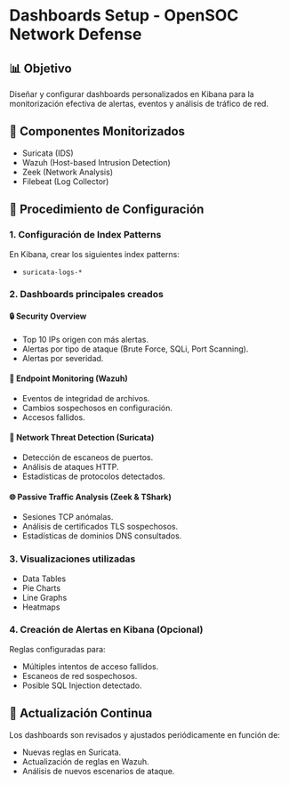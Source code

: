 # Dashboards Setup - OpenSOC Network Defense

## 📊 Objetivo
Diseñar y configurar dashboards personalizados en Kibana para la monitorización efectiva de alertas, eventos y análisis de tráfico de red.



## 🔹 Componentes Monitorizados
- Suricata (IDS)
- Wazuh (Host-based Intrusion Detection)
- Zeek (Network Analysis)
- Filebeat (Log Collector)



## 🔧 Procedimiento de Configuración

### 1. Configuración de Index Patterns
En Kibana, crear los siguientes index patterns:
- `suricata-logs-*`

### 2. Dashboards principales creados

#### 🔒 Security Overview
- Top 10 IPs origen con más alertas.
- Alertas por tipo de ataque (Brute Force, SQLi, Port Scanning).
- Alertas por severidad.

#### 📱 Endpoint Monitoring (Wazuh)
- Eventos de integridad de archivos.
- Cambios sospechosos en configuración.
- Accesos fallidos.

#### 🔎 Network Threat Detection (Suricata)
- Detección de escaneos de puertos.
- Análisis de ataques HTTP.
- Estadísticas de protocolos detectados.

#### 🌐 Passive Traffic Analysis (Zeek & TShark)
- Sesiones TCP anómalas.
- Análisis de certificados TLS sospechosos.
- Estadísticas de dominios DNS consultados.

### 3. Visualizaciones utilizadas
- Data Tables
- Pie Charts
- Line Graphs
- Heatmaps

### 4. Creación de Alertas en Kibana (Opcional)
Reglas configuradas para:
- Múltiples intentos de acceso fallidos.
- Escaneos de red sospechosos.
- Posible SQL Injection detectado.



## 🔄 Actualización Continua
Los dashboards son revisados y ajustados periódicamente en función de:
- Nuevas reglas en Suricata.
- Actualización de reglas en Wazuh.
- Análisis de nuevos escenarios de ataque.